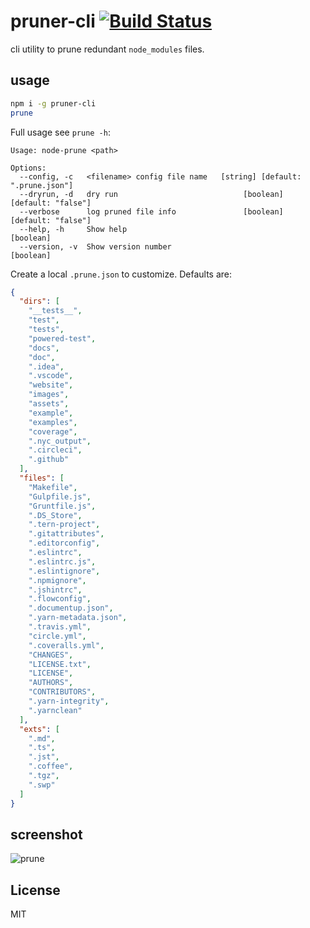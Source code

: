# pruner-cli [![Build Status](https://travis-ci.org/xg-wang/pruner-cli.svg?branch=master)](https://travis-ci.org/xg-wang/pruner-cli)

cli utility to prune redundant `node_modules` files.

## usage

```bash
npm i -g pruner-cli
prune
```

Full usage see `prune -h`:

```plain
Usage: node-prune <path>

Options:
  --config, -c   <filename> config file name   [string] [default: ".prune.json"]
  --dryrun, -d   dry run                            [boolean] [default: "false"]
  --verbose      log pruned file info               [boolean] [default: "false"]
  --help, -h     Show help                                             [boolean]
  --version, -v  Show version number                                   [boolean]
```

Create a local `.prune.json` to customize. Defaults are:

```json
{
  "dirs": [
    "__tests__",
    "test",
    "tests",
    "powered-test",
    "docs",
    "doc",
    ".idea",
    ".vscode",
    "website",
    "images",
    "assets",
    "example",
    "examples",
    "coverage",
    ".nyc_output",
    ".circleci",
    ".github"
  ],
  "files": [
    "Makefile",
    "Gulpfile.js",
    "Gruntfile.js",
    ".DS_Store",
    ".tern-project",
    ".gitattributes",
    ".editorconfig",
    ".eslintrc",
    ".eslintrc.js",
    ".eslintignore",
    ".npmignore",
    ".jshintrc",
    ".flowconfig",
    ".documentup.json",
    ".yarn-metadata.json",
    ".travis.yml",
    "circle.yml",
    ".coveralls.yml",
    "CHANGES",
    "LICENSE.txt",
    "LICENSE",
    "AUTHORS",
    "CONTRIBUTORS",
    ".yarn-integrity",
    ".yarnclean"
  ],
  "exts": [
    ".md",
    ".ts",
    ".jst",
    ".coffee",
    ".tgz",
    ".swp"
  ]
}
```

## screenshot

![prune](https://i.imgur.com/kEmAyY1.png)

## License

MIT